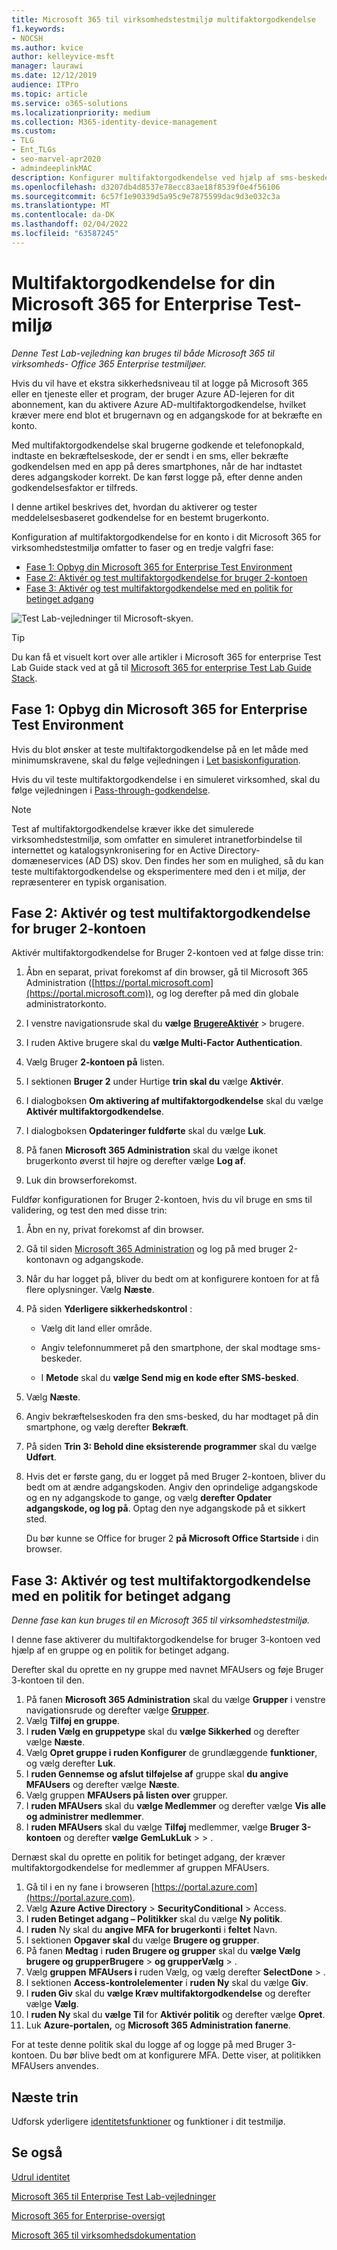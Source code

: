 ```yaml
---
title: Microsoft 365 til virksomhedstestmiljø multifaktorgodkendelse
f1.keywords:
- NOCSH
ms.author: kvice
author: kelleyvice-msft
manager: laurawi
ms.date: 12/12/2019
audience: ITPro
ms.topic: article
ms.service: o365-solutions
ms.localizationpriority: medium
ms.collection: M365-identity-device-management
ms.custom:
- TLG
- Ent_TLGs
- seo-marvel-apr2020
- admindeeplinkMAC
description: Konfigurer multifaktorgodkendelse ved hjælp af sms-beskeder, der sendes til en smartphone, Microsoft 365 til virksomhedens testmiljø.
ms.openlocfilehash: d3207db4d8537e78ecc83ae18f8539f0e4f56106
ms.sourcegitcommit: 6c57f1e90339d5a95c9e7875599dac9d3e032c3a
ms.translationtype: MT
ms.contentlocale: da-DK
ms.lasthandoff: 02/04/2022
ms.locfileid: "63587245"
---
```

# <a name="multi-factor-authentication-for-your-microsoft-365-for-enterprise-test-environment"></a>Multifaktorgodkendelse for din Microsoft 365 for Enterprise Test-miljø

*Denne Test Lab-vejledning kan bruges til både Microsoft 365 til virksomheds- Office 365 Enterprise testmiljøer.*

Hvis du vil have et ekstra sikkerhedsniveau til at logge på Microsoft 365 eller en tjeneste eller et program, der bruger Azure AD-lejeren for dit abonnement, kan du aktivere Azure AD-multifaktorgodkendelse, hvilket kræver mere end blot et brugernavn og en adgangskode for at bekræfte en konto.

Med multifaktorgodkendelse skal brugerne godkende et telefonopkald, indtaste en bekræftelseskode, der er sendt i en sms, eller bekræfte godkendelsen med en app på deres smartphones, når de har indtastet deres adgangskoder korrekt. De kan først logge på, efter denne anden godkendelsesfaktor er tilfreds.
  
I denne artikel beskrives det, hvordan du aktiverer og tester meddelelsesbaseret godkendelse for en bestemt brugerkonto.
  
Konfiguration af multifaktorgodkendelse for en konto i dit Microsoft 365 for virksomhedstestmiljø omfatter to faser og en tredje valgfri fase:
- [Fase 1: Opbyg din Microsoft 365 for Enterprise Test Environment](#phase-1-build-out-your-microsoft-365-for-enterprise-test-environment)
- [Fase 2: Aktivér og test multifaktorgodkendelse for bruger 2-kontoen](#phase-2-enable-and-test-multi-factor-authentication-for-the-user-2-account)
- [Fase 3: Aktivér og test multifaktorgodkendelse med en politik for betinget adgang](#phase-3-enable-and-test-multi-factor-authentication-with-a-conditional-access-policy)

![Test Lab-vejledninger til Microsoft-skyen.](../media/m365-enterprise-test-lab-guides/cloud-tlg-icon.png) 
    
> [!TIP]
> Du kan få et visuelt kort over alle artikler i Microsoft 365 for enterprise Test Lab Guide stack ved at gå til [Microsoft 365 for enterprise Test Lab Guide Stack](../downloads/Microsoft365EnterpriseTLGStack.pdf).
  
## <a name="phase-1-build-out-your-microsoft-365-for-enterprise-test-environment"></a>Fase 1: Opbyg din Microsoft 365 for Enterprise Test Environment

Hvis du blot ønsker at teste multifaktorgodkendelse på en let måde med minimumskravene, skal du følge vejledningen i [Let basiskonfiguration](lightweight-base-configuration-microsoft-365-enterprise.md).
  
Hvis du vil teste multifaktorgodkendelse i en simuleret virksomhed, skal du følge vejledningen i [Pass-through-godkendelse](pass-through-auth-m365-ent-test-environment.md).
  
> [!NOTE]
> Test af multifaktorgodkendelse kræver ikke det simulerede virksomhedstestmiljø, som omfatter en simuleret intranetforbindelse til internettet og katalogsynkronisering for en Active Directory-domæneservices (AD DS) skov. Den findes her som en mulighed, så du kan teste multifaktorgodkendelse og eksperimentere med den i et miljø, der repræsenterer en typisk organisation.
  
## <a name="phase-2-enable-and-test-multi-factor-authentication-for-the-user-2-account"></a>Fase 2: Aktivér og test multifaktorgodkendelse for bruger 2-kontoen

Aktivér multifaktorgodkendelse for Bruger 2-kontoen ved at følge disse trin:
  
1. Åbn en separat, privat forekomst af din browser, gå til Microsoft 365 Administration ([https://portal.microsoft.com](https://portal.microsoft.com)), og log derefter på med din globale administratorkonto.
    
2. I venstre navigationsrude skal du **vælge** <a href="https://go.microsoft.com/fwlink/p/?linkid=834822" target="_blank">**BrugereAktivér**</a> >  brugere.
    
3. I ruden Aktive brugere skal du **vælge Multi-Factor Authentication**.
    
4. Vælg Bruger **2-kontoen på** listen.
    
5. I sektionen **Bruger 2** under Hurtige **trin skal du** vælge **Aktivér**.
    
6. I dialogboksen **Om aktivering af multifaktorgodkendelse** skal du vælge **Aktivér multifaktorgodkendelse**.
    
7. I dialogboksen **Opdateringer fuldførte** skal du vælge **Luk**.
    
8. På fanen **Microsoft 365 Administration** skal du vælge ikonet brugerkonto øverst til højre og derefter vælge **Log af**.
    
9. Luk din browserforekomst.
   
Fuldfør konfigurationen for Bruger 2-kontoen, hvis du vil bruge en sms til validering, og test den med disse trin:
  
1. Åbn en ny, privat forekomst af din browser.
    
2. Gå til siden [Microsoft 365 Administration](https://admin.microsoft.com) og log på med bruger 2-kontonavn og adgangskode.
    
3. Når du har logget på, bliver du bedt om at konfigurere kontoen for at få flere oplysninger. Vælg **Næste**.
    
4. På siden **Yderligere sikkerhedskontrol** :
    
   - Vælg dit land eller område.
    
   - Angiv telefonnummeret på den smartphone, der skal modtage sms-beskeder.
    
   - I **Metode** skal du **vælge Send mig en kode efter SMS-besked**.
    
5. Vælg **Næste**.
    
6. Angiv bekræftelseskoden fra den sms-besked, du har modtaget på din smartphone, og vælg derefter **Bekræft**.
    
7. På siden **Trin 3: Behold dine eksisterende programmer** skal du vælge **Udført**.
    
8. Hvis det er første gang, du er logget på med Bruger 2-kontoen, bliver du bedt om at ændre adgangskoden. Angiv den oprindelige adgangskode og en ny adgangskode to gange, og vælg **derefter Opdater adgangskode, og log på**. Optag den nye adgangskode på et sikkert sted.
    
    Du bør kunne se Office for bruger 2 **på Microsoft Office Startside** i din browser.

## <a name="phase-3-enable-and-test-multi-factor-authentication-with-a-conditional-access-policy"></a>Fase 3: Aktivér og test multifaktorgodkendelse med en politik for betinget adgang

*Denne fase kan kun bruges til en Microsoft 365 til virksomhedstestmiljø.*

I denne fase aktiverer du multifaktorgodkendelse for bruger 3-kontoen ved hjælp af en gruppe og en politik for betinget adgang.

Derefter skal du oprette en ny gruppe med navnet MFAUsers og føje Bruger 3-kontoen til den.

1. På fanen **Microsoft 365 Administration** skal du vælge **Grupper** i venstre navigationsrude og derefter vælge <a href="https://go.microsoft.com/fwlink/p/?linkid=2052855" target="_blank">**Grupper**</a>.
2. Vælg **Tilføj en gruppe**.
3. I **ruden Vælg en gruppetype** skal du **vælge Sikkerhed** og derefter vælge **Næste**.
4. Vælg **Opret gruppe i ruden Konfigurer** de grundlæggende **funktioner**, og vælg derefter **Luk**.
5. I **ruden Gennemse og afslut tilføjelse af** gruppe skal **du angive MFAUsers** og derefter vælge **Næste**.
6. Vælg gruppen **MFAUsers på listen over** grupper.
7. I **ruden MFAUsers** skal du **vælge Medlemmer** og derefter vælge **Vis alle og administrer medlemmer**.
8. I **ruden MFAUsers** skal du vælge **Tilføj** medlemmer, vælge **Bruger 3-kontoen** og derefter **vælge** **GemLukLuk** >  > .

Dernæst skal du oprette en politik for betinget adgang, der kræver multifaktorgodkendelse for medlemmer af gruppen MFAUsers.

1. Gå til i en ny fane i browseren [https://portal.azure.com](https://portal.azure.com).
2. Vælg **Azure Active Directory** >  **SecurityConditional** >  Access.
3. I **ruden Betinget adgang – Politikker** skal du vælge **Ny politik**.
4. I **ruden** Ny skal du **angive MFA for brugerkonti** i **feltet** Navn.
5. I sektionen **Opgaver skal** du vælge **Brugere og grupper**.
6. På fanen **Medtag** i **ruden Brugere og grupper** skal du **vælge Vælg brugere og grupperBrugere** >  **og grupperVælg** > .
7. Vælg **gruppen** **MFAUsers i** ruden Vælg, og vælg derefter **SelectDone** > .
8. I sektionen **Access-kontrolelementer** i **ruden Ny** skal du vælge **Giv**.
9. I **ruden Giv** skal du **vælge Kræv multifaktorgodkendelse** og derefter vælge **Vælg**.
10. I **ruden Ny** skal du **vælge Til** for **Aktivér politik** og derefter vælge **Opret**.
11. Luk **Azure-portalen,** og **Microsoft 365 Administration fanerne**.

For at teste denne politik skal du logge af og logge på med Bruger 3-kontoen. Du bør blive bedt om at konfigurere MFA. Dette viser, at politikken MFAUsers anvendes.

## <a name="next-step"></a>Næste trin

Udforsk yderligere [identitetsfunktioner](m365-enterprise-test-lab-guides.md#identity) og funktioner i dit testmiljø.

## <a name="see-also"></a>Se også

[Udrul identitet](deploy-identity-solution-overview.md)

[Microsoft 365 til Enterprise Test Lab-vejledninger](m365-enterprise-test-lab-guides.md)

[Microsoft 365 for Enterprise-oversigt](microsoft-365-overview.md)

[Microsoft 365 til virksomhedsdokumentation](/microsoft-365-enterprise/)